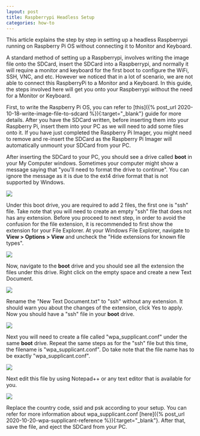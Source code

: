 ```yaml
---
layout: post  
title: Raspberrypi Headless Setup  
categories: how-to
---
```


This article explains the step by step in setting up a headless Raspberrypi running on Raspberry Pi OS without connecting it to Monitor and Keyboard.

A standard method of setting up a Raspberrypi, involves writing the image file onto the SDCard, insert the SDCard into a Raspberrypi, and normally it will require a monitor and keyboard for the first boot to configure the WiFi, SSH, VNC, and etc. However we noticed that in a lot of scenario, we are not able to connect this RaspberryPi to a Monitor and a Keyboard. In this guide, the steps involved here will get you onto your Raspberrypi without the need for a Monitor or Keyboard.

First, to write the Raspberry Pi OS, you can refer to [this]({% post_url 2020-10-18-write-image-file-to-sdcard %}){:target="_blank"} guide for more details. After you have the SDCard written, before inserting them into your Raspberry Pi, insert them into your PC as we will need to add some files onto it. If you have just completed the Raspberry Pi Imager, you might need to remove and re-insert the SDCard as the Raspberry Pi Imager will automatically unmount your SDCard from your PC.

After inserting the SDCard to your PC, you should see a drive called **boot** in your My Computer windows. Sometimes your computer might show a message saying that "you'll need to format the drive to continue". You can ignore the message as it is due to the ext4 drive format that is not supported by Windows. 

<img src="https://docs.google.com/drawings/d/e/2PACX-1vT8Ps9XrejP3eaSNwkRJtHIiLVlUAAIFas6P7HwqolSN0rQC6_ymys5gimbUh_soIQc2msPy6fEBXZa/pub?w=960&amp;h=649">

Under this boot drive, you are required to add 2 files, the first one is "ssh" file. Take note that you will need to create an empty "ssh" file that does not has any extension. Before you proceed to next step, in order to avoid the confusion for the file extension, it is recommended to first show the extension for your File Explorer. At your Windows File Explorer, navigate to **View > Options > View** and uncheck the "Hide extensions for known file types".

<img src="https://docs.google.com/drawings/d/e/2PACX-1vSpW2QSNeUBCCOdYqC8jWMRQycIRu8q461NgreE59E1TjFtQwbfcG4usSScze1AEZz66M4S9QidsQyo/pub?w=866&amp;h=879">

Now, navigate to the **boot** drive and you should see all the extension the files under this drive. Right click on the empty space and create a new Text Document.

<img src="https://docs.google.com/drawings/d/e/2PACX-1vQjD-fR037WIqEFvZLKz31Q5heCUhJ57n4jNbF-WMBpfDrOUus4tk3M6ToYSKao7BKcH92J1xuf2iGQ/pub?w=916&amp;h=715">

Rename the "New Text Document.txt" to "ssh" without any extension. It should warn you about the changes of the extension, click Yes to apply. Now you should have a "ssh" file in your **boot** drive.

<img src="https://docs.google.com/drawings/d/e/2PACX-1vSyit-ZfBRrWScrQIlIB4PxBn3xl5HwxwBqCh5exPJEtcZTLX2ip-B2fqX8j7fWdt89qlK7Vb6VjruP/pub?w=944&amp;h=1105">

Next you will need to create a file called "wpa_supplicant.conf" under the same **boot** drive. Repeat the same steps as for the "ssh" file but this time, the filename is "wpa_supplicant.conf". Do take note that the file name has to be exactly "wpa_supplicant.conf".

<img src="https://docs.google.com/drawings/d/e/2PACX-1vRE5LHmb5K_hO8k5xwUEnUy3hsRG9Qiz1PgWE7ca2Cvn8AIspjnhRE_8iflko1LIDjeE8E55l2_5H3f/pub?w=958&amp;h=494">

Next edit this file by using Notepad++ or any text editor that is available for you.

<img src="https://docs.google.com/drawings/d/e/2PACX-1vTgmRY23d1E_sCSSbEjyloZ7EjDoXlgalyrww2BbmBjj7zwfZae95pyLwUwMB3EGqx-4hJdTxWp2GJa/pub?w=958&amp;h=612">

Replace the country code, ssid and psk according to your setup. You can refer for more information about wpa_supplicant.conf [here]({% post_url 2020-10-20-wpa-supplicant-reference %}){:target="_blank"}. After that, save the file, and eject the SDCard from your PC. 



